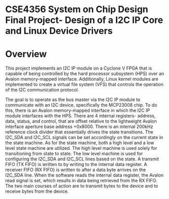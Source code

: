 # CSE4356 System on Chip Design Final Project- Design of a I2C IP Core and Linux Device Drivers

# Overview
This project implements an I2C IP module on a Cyclone V FPGA that is capable of being controlled by the hard processor subsystem (HPS) over an Avalon memory-mapped interface. Additionally, Linux kernel modules are implemented to create a virtual file system (VFS) that controls the operation of the I2C communication protocol. 

The goal is to operate as the bus master via the I2C IP module to communicate with an I2C device, specifically the MCP23008 chip. To do this, there is an Avalon memory-mapped interface in which the I2C IP module interfaces with the HPS. There are 4 internal registers- address, data, status, and control, that are offset relative to the lightweight Avalon interface aperture base address +0x8000. There is an internal 200kHz reference clock divider that essentially drives the state transitions. The I2C_SDA 
and I2C_SCL signals can be set accordingly on the current state in the state machine. As for the state machine, both a high level and a low level state machine are utilized. The high level machine is used solely for transitioning from state to state. The low level machine is used for configuring the I2C_SDA and I2C_SCL lines based on the state. A transmit FIFO (TX FIFO) is written to by writing to the internal data register. A receiver FIFO (RX FIFO) is written to after a data byte arrives on the I2C_SDA line. When the software reads the internal data register, the Avalon read signal is set, which results in data being retrieved from the RX FIFO. The two main courses of action are to transmit bytes to the device and to receive bytes from the device.
